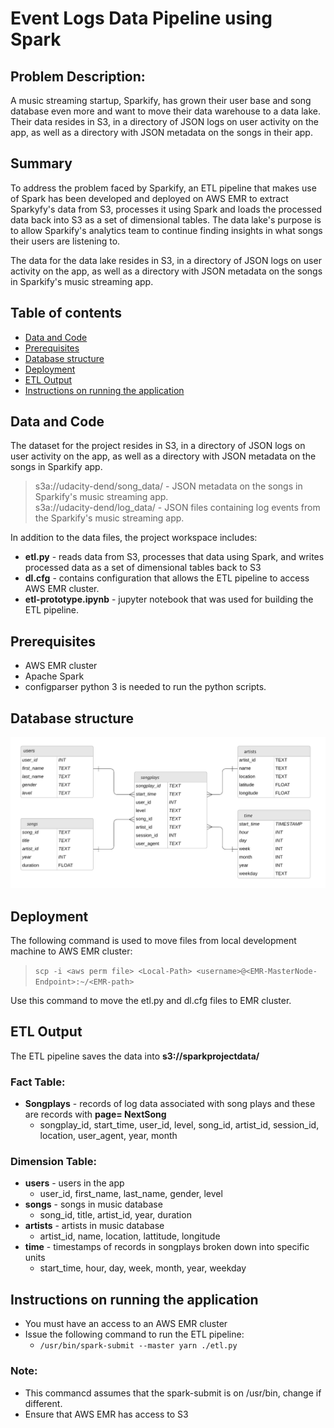 # Event Logs Data Pipeline using Spark
> 
## Problem Description:
A music streaming startup, Sparkify, has grown their user base and song database even more and want to move their data warehouse to a data lake. Their data resides in S3, in a directory of JSON logs on user activity on the app, as well as a directory with JSON metadata on the songs in their app.  

## Summary
To address the problem faced by Sparkify, an ETL pipeline that makes use of Spark has been developed and deployed on AWS EMR to extract Sparkyfy's data from S3, processes it using Spark and loads the processed data back into S3 as a set of dimensional tables. The data lake's purpose is to allow Sparkify's analytics team to continue finding insights in what songs their users are listening to.  

The data for the data lake resides in S3, in a directory of JSON logs on user activity on the app, as well as a directory with JSON metadata on the songs in Sparkify's music streaming app.  

## Table of contents
* [Data and Code](#data-and-code)
* [Prerequisites](#prerequisites)
* [Database structure](#database-structure)
* [Deployment](#deployment)
* [ETL Output](#etl-output)
* [Instructions on running the application](#instructions-on-running-the-application)

## Data and Code
The dataset for the project resides in S3, in a directory of JSON logs on user activity on the app, as well as a directory with JSON metadata on the songs in Sparkify app.
> s3a://udacity-dend/song_data/ - JSON metadata on the songs in Sparkify's music streaming app.  
> s3a://udacity-dend/log_data/ - JSON files containing log events from the Sparkify's music streaming app.  

In addition to the data files, the project workspace includes:
* **etl.py** - reads data from S3, processes that data using Spark, and writes processed data as a set of dimensional tables back to S3
* **dl.cfg** - contains configuration that allows the ETL pipeline to access AWS EMR cluster. 
* **etl-prototype.ipynb** - jupyter notebook that was used for building the ETL pipeline.

## Prerequisites
* AWS EMR cluster
* Apache Spark
* configparser
python 3 is needed to run the python scripts.

## Database structure
![ERD image](/songplays_erd.png)

## Deployment
The following command is used to move files from local development machine to AWS EMR cluster:
> `scp -i <aws perm file> <Local-Path> <username>@<EMR-MasterNode-Endpoint>:~/<EMR-path>`

Use this command to move the etl.py and dl.cfg files to EMR cluster.

## ETL Output

The ETL pipeline saves the data into **s3://sparkprojectdata/<table-name>** 

### Fact Table: 
* **Songplays** - records of log data associated with song plays and these are records with **page= NextSong**
    * songplay_id, start_time, user_id, level, song_id, artist_id, session_id, location, user_agent, year, month

### Dimension Table: 
* **users** - users in the app
    * user_id, first_name, last_name, gender, level
* **songs** - songs in music database
    * song_id, title, artist_id, year, duration
* **artists** - artists in music database
    * artist_id, name, location, lattitude, longitude
* **time** - timestamps of records in songplays broken down into specific units
    * start_time, hour, day, week, month, year, weekday

## Instructions on running the application
* You must have an access to an AWS EMR cluster
* Issue the following command to run the ETL pipeline:
    * `/usr/bin/spark-submit --master yarn ./etl.py`
### Note: 
* This commancd assumes that the spark-submit is on /usr/bin, change if different.
* Ensure that AWS EMR has access to S3